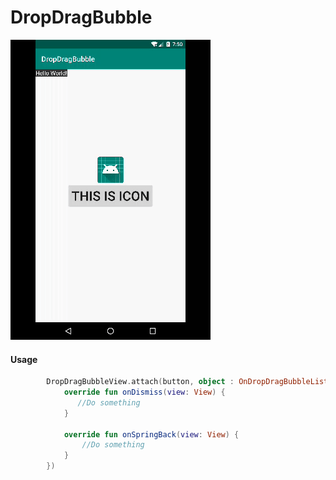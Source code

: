 # DropDragBubble


<img width="320" height="480" src="https://github.com/LuckyCattZW/DropDragBubble/blob/master/gif/demo.gif" />


#### Usage
```kotlin
        DropDragBubbleView.attach(button, object : OnDropDragBubbleListener {
            override fun onDismiss(view: View) {
               //Do something
            }

            override fun onSpringBack(view: View) {
                //Do something
            }
        })

```